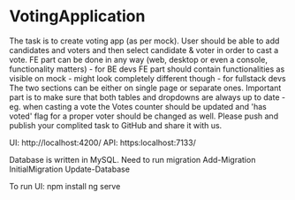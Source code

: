 # VotingApplication

The task is to create voting app (as per mock). User should be able to add candidates and voters and then select candidate & voter in order to cast a vote.
FE part can be done in any way (web, desktop or even a console, functionality matters) - for BE devs
FE part should contain functionalities as visible on mock - might look completely different though - for fullstack devs
The two sections can be either on single page or separate ones. Important part is to make sure that both tables and dropdowns are always up to date - eg. when casting a vote the Votes counter should be updated and 'has voted' flag for a proper voter should be changed as well.
Please push and publish your complited task to GitHub and share it with us.

UI: http://localhost:4200/
API: https:localhost:7133/

Database is written in MySQL. Need to run migration 
Add-Migration InitialMigration
Update-Database

To run UI: 
npm install
ng serve
